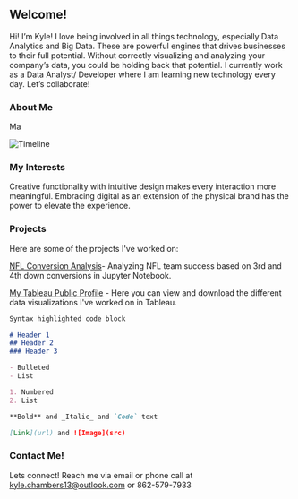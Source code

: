 ## Welcome!

Hi! I’m Kyle! I love being involved in all things technology, especially Data Analytics and Big Data. These are powerful engines that drives businesses to their full potential. Without correctly visualizing and analyzing your company’s data, you could be holding back that potential. I currently work as a Data Analyst/ Developer where I am learning new technology every day. Let’s collaborate!


### About Me
Ma

![Timeline](https://user-images.githubusercontent.com/47094499/75714035-f0070e00-5c98-11ea-86e9-3f126c08c5b6.png)

### My Interests
Creative functionality with intuitive design makes every interaction more meaningful. Embracing digital as an extension of the physical brand has the power to elevate the experience.


### Projects

Here are some of the projects I've worked on:
  
[NFL Conversion Analysis](https://github.com/MyFriendKMC/Conversions/blob/master/NFL_conversions.ipynb)- Analyzing NFL team success based on 3rd and 4th down conversions in Jupyter Notebook.

[My Tableau Public Profile](https://public.tableau.com/profile/kyle.chambers) - Here you can view and download the different data visualizations I've worked on in Tableau. 



```markdown
Syntax highlighted code block

# Header 1
## Header 2
### Header 3

- Bulleted
- List

1. Numbered
2. List

**Bold** and _Italic_ and `Code` text

[Link](url) and ![Image](src)
```



### Contact Me!
Lets connect! Reach me via email or phone call at kyle.chambers13@outlook.com or 862-579-7933
